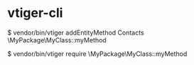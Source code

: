 # vtiger-cli

$ vendor/bin/vtiger addEntityMethod Contacts \\MyPackage\\MyClass::myMethod

$ vendor/bin/vtiger require \\MyPackage\\MyClass::myMethod

